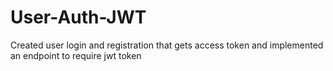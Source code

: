 # User-Auth-JWT
Created user login and registration that gets access token and implemented an endpoint to require jwt token
